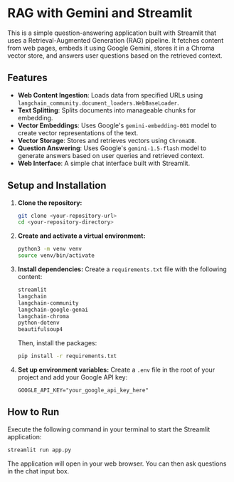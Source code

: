 # RAG with Gemini and Streamlit

This is a simple question-answering application built with Streamlit that uses a Retrieval-Augmented Generation (RAG) pipeline. It fetches content from web pages, embeds it using Google Gemini, stores it in a Chroma vector store, and answers user questions based on the retrieved context.

## Features

- **Web Content Ingestion**: Loads data from specified URLs using `langchain_community.document_loaders.WebBaseLoader`.
- **Text Splitting**: Splits documents into manageable chunks for embedding.
- **Vector Embeddings**: Uses Google's `gemini-embedding-001` model to create vector representations of the text.
- **Vector Storage**: Stores and retrieves vectors using `ChromaDB`.
- **Question Answering**: Uses Google's `gemini-1.5-flash` model to generate answers based on user queries and retrieved context.
- **Web Interface**: A simple chat interface built with Streamlit.

## Setup and Installation

1.  **Clone the repository:**
    ```bash
    git clone <your-repository-url>
    cd <your-repository-directory>
    ```

2.  **Create and activate a virtual environment:**
    ```bash
    python3 -m venv venv
    source venv/bin/activate
    ```

3.  **Install dependencies:**
    Create a `requirements.txt` file with the following content:
    ```txt
    streamlit
    langchain
    langchain-community
    langchain-google-genai
    langchain-chroma
    python-dotenv
    beautifulsoup4
    ```
    Then, install the packages:
    ```bash
    pip install -r requirements.txt
    ```

4.  **Set up environment variables:**
    Create a `.env` file in the root of your project and add your Google API key:
    ```
    GOOGLE_API_KEY="your_google_api_key_here"
    ```

## How to Run

Execute the following command in your terminal to start the Streamlit application:

```bash
streamlit run app.py
```

The application will open in your web browser. You can then ask questions in the chat input box.